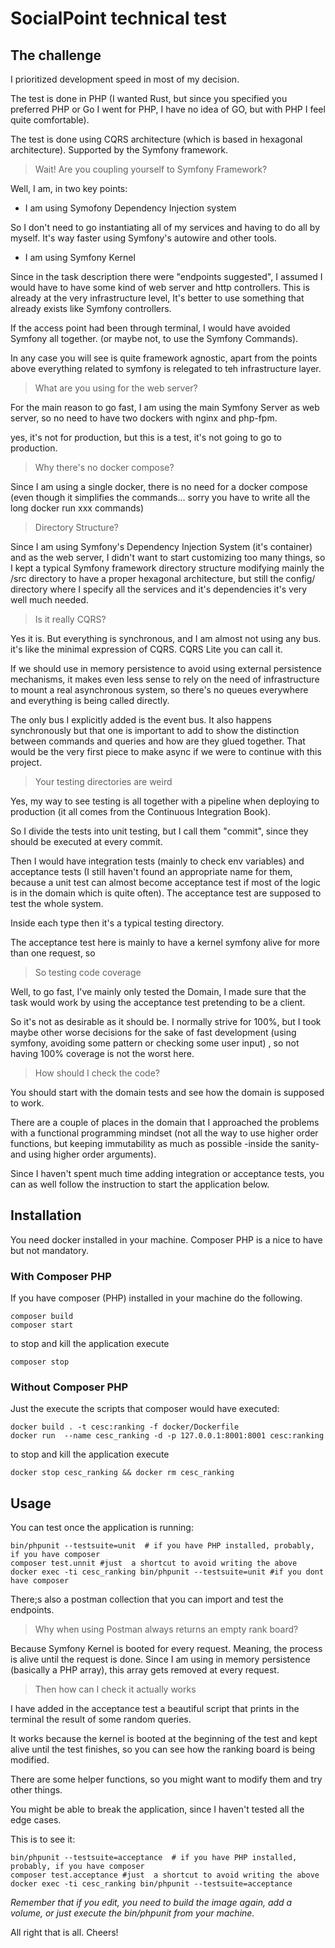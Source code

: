 # SocialPoint technical test

## The challenge

I prioritized development speed in most of my decision.

The test is done in PHP (I wanted Rust, but since you specified you preferred PHP or Go I went for PHP, 
I have no idea of GO, but with PHP I feel quite comfortable).

The test is done using CQRS architecture (which is based in hexagonal architecture).
Supported by the Symfony framework.

> Wait! Are you coupling yourself to Symfony Framework?

Well, I am, in two key points:
* I am using Symofony Dependency Injection system

So I don't need to go instantiating all of my services and having to do all by myself.
It's way faster using Symfony's autowire and other tools.

* I am using Symfony Kernel

Since in the task description there were "endpoints suggested", I assumed I would
have to have some kind of web server and http controllers. This is already at the
very infrastructure level, It's better to use something that already exists like
Symfony controllers.

If the access point had been through terminal, I would have avoided Symfony all together.
(or maybe not, to use the Symfony Commands).

In any case you will see is quite framework agnostic, apart from the points above
everything related to symfony is relegated to teh infrastructure layer.

> What are you using for the web server?

For the main reason to go fast, I am using the main Symfony Server as web server,
so no need to have two dockers with nginx and php-fpm.

yes, it's not for production, but this is a test, it's not going to go to production.

> Why there's no docker compose?

Since I am using a single docker, there is no need for a docker compose (even though
it simplifies the commands... sorry you have to write all the long docker run xxx
commands)

> Directory Structure?

Since I am using Symfony's Dependency Injection System (it's container) and
as the web server, I didn't
want to start customizing too many things, so I kept a typical Symfony 
framework directory structure modifying mainly the /src directory to
have a proper hexagonal architecture, but still
the config/ directory where I specify all the services and it's dependencies it's very
well much needed.

> Is it really CQRS?

Yes it is. But everything is synchronous, and I am almost not using any bus.
it's like the minimal expression of CQRS. CQRS Lite you can call it.

If we should use in memory persistence to avoid using external persistence mechanisms,
it makes even less sense to rely on the need of infrastructure to mount a real
asynchronous system, so there's no queues everywhere and everything is being
called directly.

The only bus I explicitly added is the event bus. It also happens synchronously
but that one is important to add to show the distinction between commands and queries
and how are they glued together. That would be the very first piece to make
async if we were to continue with this project.

> Your testing directories are weird

Yes, my way to see testing is all together with a pipeline when deploying to 
production (it all comes from the Continuous Integration Book).

So I divide the tests into unit testing, but I call them "commit", since they
should be executed at every commit.

Then I would have integration tests (mainly to check env variables) and acceptance
tests (I still haven't found an appropriate name for them, because a unit
test can almost become acceptance test if most of the logic is in the domain
which is quite often). The acceptance test are supposed to test the whole system.

Inside each type then it's a typical testing directory.

The acceptance test here is mainly to have a kernel symfony alive for more than
one request, so 

> So testing code coverage

Well, to go fast, I've mainly only tested the Domain, I made sure that the
task would work by using the acceptance test pretending to be a client.

So it's not as desirable as it should be. I normally strive for 100%, but I took
maybe other worse decisions for the sake of fast development (using
symfony, avoiding some pattern or checking some user input) , so not having
100% coverage is not the worst here.

> How should I check the code?
 
You should start with the domain tests and see how the domain is supposed to work.

There are a couple of places in the domain that I approached the problems with a functional programming
mindset (not all the way to use higher order functions, but keeping immutability as
much as possible -inside the sanity- and using higher order arguments).

Since I haven't spent much time adding integration or acceptance tests, you can 
as well follow the instruction to start the application below.

## Installation

You need docker installed in your machine. Composer PHP is a nice to have but not mandatory.

### With Composer PHP
If you have composer (PHP) installed in your machine do the following.
```shell
composer build
composer start
```
to stop and kill the application execute
```shell
composer stop
```
### Without Composer PHP
Just the execute the scripts that composer would have executed:

```shell
docker build . -t cesc:ranking -f docker/Dockerfile
docker run  --name cesc_ranking -d -p 127.0.0.1:8001:8001 cesc:ranking
```
to stop and kill the application execute
```shell
docker stop cesc_ranking && docker rm cesc_ranking
```
## Usage

You can test once the application is running:

```shell
bin/phpunit --testsuite=unit  # if you have PHP installed, probably, if you have composer
composer test.unnit #just  a shortcut to avoid writing the above
docker exec -ti cesc_ranking bin/phpunit --testsuite=unit #if you dont have composer
```

There;s also a postman collection that you can import and test the endpoints.

> Why when using Postman always returns an empty rank board?
 
Because Symfony Kernel is booted for every request. Meaning, the
process is alive until the request is done. Since I am using in memory
persistence (basically a PHP array), this array gets removed at every request.

> Then how can I check it actually works
 
I have added in the acceptance test a beautiful script that prints in the terminal
the result of some random queries.

It works because the kernel is booted at the beginning of the test and kept alive
until the test finishes, so you can see how the ranking board is being modified.

There are some helper functions, so you might want to modify them and try other things.

You might be able to break the application, since I haven't tested all the edge
cases.

This is to see it:

```shell
bin/phpunit --testsuite=acceptance  # if you have PHP installed, probably, if you have composer
composer test.acceptance #just  a shortcut to avoid writing the above
docker exec -ti cesc_ranking bin/phpunit --testsuite=acceptance
```
*Remember that if you edit, you need to build the image again, add a volume, 
or just execute the bin/phpunit from your machine.*


All right that is all.
Cheers!
